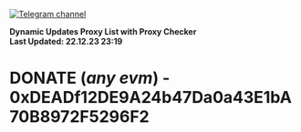 [![Telegram channel](https://img.shields.io/endpoint?url=https://runkit.io/damiankrawczyk/telegram-badge/branches/master?url=https://t.me/n4z4v0d)](https://t.me/n4z4v0d) 

**Dynamic Updates Proxy List with Proxy Checker**  
**Last Updated: 22.12.23 23:19**

# DONATE (_any evm_) - 0xDEADf12DE9A24b47Da0a43E1bA70B8972F5296F2
